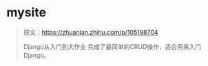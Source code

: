 # mysite
> 原文：https://zhuanlan.zhihu.com/p/105198704
>
> Django从入门到大作业
> 完成了最简单的CRUD操作，适合用来入门Django。

